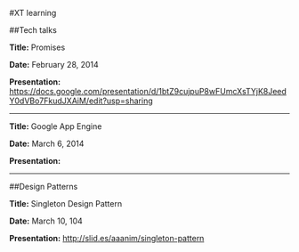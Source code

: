 #XT learning


##Tech talks

__Title:__ Promises

__Date:__ February 28, 2014

__Presentation:__ https://docs.google.com/presentation/d/1btZ9cujpuP8wFUmcXsTYjK8JeedY0dVBo7FkudJXAiM/edit?usp=sharing

***

__Title:__ Google App Engine

__Date:__ March 6, 2014

__Presentation:__ 

***

##Design Patterns

__Title:__ Singleton Design Pattern

__Date:__ March 10, 104

__Presentation:__ http://slid.es/aaanim/singleton-pattern